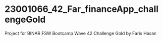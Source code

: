 # 23001066_42_Far_financeApp_challengeGold
Project for BINAR FSW Bootcamp Wave 42 Challenge Gold by Faris Hasan
